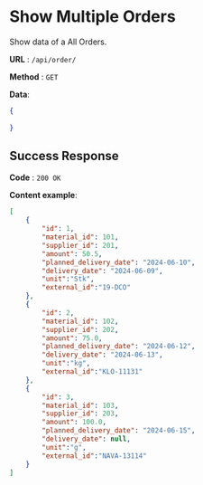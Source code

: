 # Show Multiple Orders

Show data of a All Orders.

**URL** : `/api/order/`

**Method** : `GET`

**Data**: 

```json
{
    
}
```

## Success Response

**Code** : `200 OK`

**Content example**:

```json
[
    {
        "id": 1,
        "material_id": 101,
        "supplier_id": 201,
        "amount": 50.5,
        "planned_delivery_date": "2024-06-10",
        "delivery_date": "2024-06-09",
        "unit":"Stk",
        "external_id":"19-DCO"
    },
    {
        "id": 2,
        "material_id": 102,
        "supplier_id": 202,
        "amount": 75.0,
        "planned_delivery_date": "2024-06-12",
        "delivery_date": "2024-06-13",
        "unit":"kg",
        "external_id":"KLO-11131"
    },
    {
        "id": 3,
        "material_id": 103,
        "supplier_id": 203,
        "amount": 100.0,
        "planned_delivery_date": "2024-06-15",
        "delivery_date": null,
        "unit":"g",
        "external_id":"NAVA-13114"
    }
]
```

